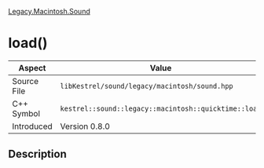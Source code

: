 [Legacy.Macintosh.Sound](index)
# load()
| Aspect | Value |
| --- | --- |
| Source File | `libKestrel/sound/legacy/macintosh/sound.hpp` |
| C++ Symbol | `kestrel::sound::legacy::macintosh::quicktime::load` |
| Introduced | Version 0.8.0 |
## Description

